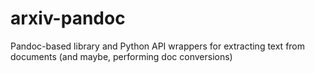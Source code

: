 # arxiv-pandoc
Pandoc-based library and Python API wrappers for extracting text from documents (and maybe, performing doc conversions)
